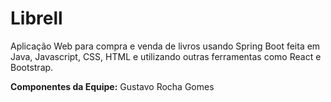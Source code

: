 # Librell
Aplicação Web para compra e venda de livros usando Spring Boot feita em Java, Javascript, CSS, HTML e utilizando outras ferramentas como React e Bootstrap.

**Componentes da Equipe:**
  Gustavo Rocha Gomes 
